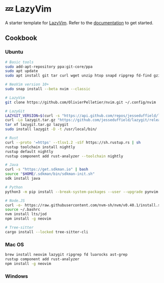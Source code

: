 # 💤 LazyVim

A starter template for [LazyVim](https://github.com/LazyVim/LazyVim).
Refer to the [documentation](https://lazyvim.github.io/installation) to get started.

## Cookbook

### Ubuntu

```bash
# Basic tools
sudo add-apt-repository ppa:git-core/ppa
sudo apt update
sudo apt install git tar curl wget unzip htop snapd ripgrep fd-find gzip python3-venv luarocks

# NeoVim version 10+
sudo snap install --beta nvim --classic

# LazyVim
git clone https://github.com/OlivierPelletier/nvim.git ~/.config/nvim

# LazyGit
LAZYGIT_VERSION=$(curl -s "https://api.github.com/repos/jesseduffield/lazygit/releases/latest" | \grep -Po '"tag_name": *"v\K[^"]*')
curl -Lo lazygit.tar.gz "https://github.com/jesseduffield/lazygit/releases/download/v${LAZYGIT_VERSION}/lazygit_${LAZYGIT_VERSION}_Linux_x86_64.tar.gz"
tar xf lazygit.tar.gz lazygit
sudo install lazygit -D -t /usr/local/bin/

# Rust
curl --proto '=https' --tlsv1.2 -sSf https://sh.rustup.rs | sh
rustup toolchain install nightly
rustup default nightly
rustup component add rust-analyzer --toolchain nightly

# Java
curl -s "https://get.sdkman.io" | bash
source "$HOME/.sdkman/bin/sdkman-init.sh"
sdk install java

# Python
python3 -m pip install --break-system-packages --user --upgrade pynvim

# Node.JS
curl -o- https://raw.githubusercontent.com/nvm-sh/nvm/v0.40.1/install.sh | bash
source ~/.bashrc
nvm install lts/jod
npm install -g neovim

# Tree-sitter
cargo install --locked tree-sitter-cli


```

### Mac OS

```bash
brew install neovim lazygit ripgrep fd luarocks ast-grep
rustup component add rust-analyzer
npm install -g neovim

```

### Windows
